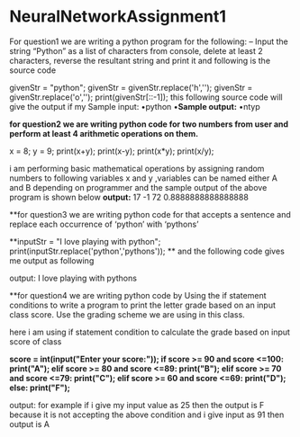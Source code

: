 # NeuralNetworkAssignment1
For question1 we are writing a python program for the following:
– Input the string “Python” as a list of characters from console, delete at least 2 characters, reverse the
resultant string and print it and following is the source code

givenStr = "python";
givenStr = givenStr.replace('h','');
givenStr = givenStr.replace('o','');
print(givenStr[::-1]);
 this following source code will give the output if my  Sample input:
•python
•**Sample output:**
•ntyp

**for question2 we are writing python code for  two numbers from user and perform at least 4 arithmetic operations on them.**

x = 8;
y = 9;
print(x+y);
print(x-y);
print(x*y);
print(x/y);

i am performing basic mathematical operations by assigning random numbers to following variables x and y ,variables can be named either A and B depending on programmer and the sample output of the above program is shown below
**output:**
17
-1
72
0.8888888888888888

**for question3 we are writing python code for  that accepts a sentence and replace each occurrence of ‘python’ with ‘pythons’

**inputStr = "I love playing with python";
print(inputStr.replace('python','pythons'));
**
and the following code gives me output as following

output:
I love playing with pythons

**for question4 we are writing python code by Using the if statement conditions to write a program to print the letter grade based on an input class score. Use
the grading scheme we are using in this class.

here i am using if statement condition to calculate the grade based on input score of class

**score = int(input("Enter your score:"));
if score >= 90 and score <=100:
    print("A");
elif score >= 80 and score <=89:
    print("B");
elif score >= 70 and score <=79:
    print("C");
elif score >= 60 and score <=69:
    print("D");
else:
    print("F");**
    
    
  output:
  for example if i give my input value as 25 then the output is F  because it is not accepting the above condition and i give input as 91 then output is A 
